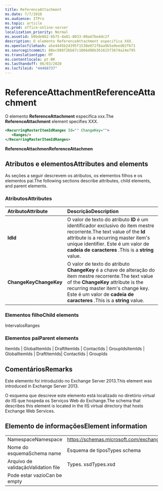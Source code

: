 ```yaml
---
title: ReferenceAttachment
ms.date: 7/7/2016
ms.audience: ITPro
ms.topic: article
ms.prod: office-online-server
localization_priority: Normal
ms.assetid: b9bde862-6b75-4a81-8033-00a47be4dc2f
description: O elemento ReferenceAttachment especifica XXX.
ms.openlocfilehash: a5e4445b24395f1530e072f8aa9b5a9eed02f671
ms.sourcegitcommit: 88ec988f2bb67c1866d06b361615f3674a24e795
ms.translationtype: MT
ms.contentlocale: pt-BR
ms.lasthandoff: 06/03/2020
ms.locfileid: "44468737"
---
```

# <a name="referenceattachment"></a><span data-ttu-id="eb432-103">ReferenceAttachment</span><span class="sxs-lookup"><span data-stu-id="eb432-103">ReferenceAttachment</span></span>

<span data-ttu-id="eb432-104">O elemento **ReferenceAttachment** especifica xxx.</span><span class="sxs-lookup"><span data-stu-id="eb432-104">The **ReferenceAttachment** element specifies XXX.</span></span> 
  
```XML
<RecurringMasterItemIdRanges Id="" ChangeKey="">
   <Ranges/>
</RecurringMasterItemIdRanges>
```

 <span data-ttu-id="eb432-105">**ReferenceAttachmen**</span><span class="sxs-lookup"><span data-stu-id="eb432-105">**ReferenceAttachmen**</span></span>
## <a name="attributes-and-elements"></a><span data-ttu-id="eb432-106">Atributos e elementos</span><span class="sxs-lookup"><span data-stu-id="eb432-106">Attributes and elements</span></span>

<span data-ttu-id="eb432-107">As seções a seguir descrevem os atributos, os elementos filhos e os elementos pai.</span><span class="sxs-lookup"><span data-stu-id="eb432-107">The following sections describe attributes, child elements, and parent elements.</span></span>
  
### <a name="attributes"></a><span data-ttu-id="eb432-108">Atributos</span><span class="sxs-lookup"><span data-stu-id="eb432-108">Attributes</span></span>

|<span data-ttu-id="eb432-109">**Atributo**</span><span class="sxs-lookup"><span data-stu-id="eb432-109">**Attribute**</span></span>|<span data-ttu-id="eb432-110">**Descrição**</span><span class="sxs-lookup"><span data-stu-id="eb432-110">**Description**</span></span>|
|:-----|:-----|
|<span data-ttu-id="eb432-111">**Id**</span><span class="sxs-lookup"><span data-stu-id="eb432-111">**Id**</span></span> <br/> |<span data-ttu-id="eb432-112">O valor de texto do atributo **ID** é um identificador exclusivo do item mestre recorrente.</span><span class="sxs-lookup"><span data-stu-id="eb432-112">The text value of the **Id** attribute is a recurring master item's unique identifier.</span></span> <span data-ttu-id="eb432-113">Este é um valor de **cadeia de caracteres** .</span><span class="sxs-lookup"><span data-stu-id="eb432-113">This is a **string** value.</span></span>  <br/> |
|<span data-ttu-id="eb432-114">**ChangeKey**</span><span class="sxs-lookup"><span data-stu-id="eb432-114">**ChangeKey**</span></span> <br/> |<span data-ttu-id="eb432-115">O valor de texto do atributo **ChangeKey** é a chave de alteração do item mestre recorrente.</span><span class="sxs-lookup"><span data-stu-id="eb432-115">The text value of the **ChangeKey** attribute is the recurring master item's change key.</span></span> <span data-ttu-id="eb432-116">Este é um valor de **cadeia de caracteres** .</span><span class="sxs-lookup"><span data-stu-id="eb432-116">This is a **string** value.</span></span>  <br/> |
   
### <a name="child-elements"></a><span data-ttu-id="eb432-117">Elementos filho</span><span class="sxs-lookup"><span data-stu-id="eb432-117">Child elements</span></span>

<span data-ttu-id="eb432-118">Intervalos</span><span class="sxs-lookup"><span data-stu-id="eb432-118">Ranges</span></span>
  
### <a name="parent-elements"></a><span data-ttu-id="eb432-119">Elementos pai</span><span class="sxs-lookup"><span data-stu-id="eb432-119">Parent elements</span></span>

<span data-ttu-id="eb432-120">ItemIds | GlobalItemIds | DraftItemIds | ContactIds | GroupIds</span><span class="sxs-lookup"><span data-stu-id="eb432-120">ItemIds | GlobalItemIds | DraftItemIds| ContactIds | GroupIds</span></span>
  
## <a name="remarks"></a><span data-ttu-id="eb432-121">Comentários</span><span class="sxs-lookup"><span data-stu-id="eb432-121">Remarks</span></span>

<span data-ttu-id="eb432-122">Este elemento foi introduzido no Exchange Server 2013.</span><span class="sxs-lookup"><span data-stu-id="eb432-122">This element was introduced in Exchange Server 2013.</span></span>
  
<span data-ttu-id="eb432-123">O esquema que descreve este elemento está localizado no diretório virtual do IIS que hospeda os Serviços Web do Exchange.</span><span class="sxs-lookup"><span data-stu-id="eb432-123">The schema that describes this element is located in the IIS virtual directory that hosts Exchange Web Services.</span></span>
  
## <a name="element-information"></a><span data-ttu-id="eb432-124">Elemento de informações</span><span class="sxs-lookup"><span data-stu-id="eb432-124">Element information</span></span>

|||
|:-----|:-----|
|<span data-ttu-id="eb432-125">Namespace</span><span class="sxs-lookup"><span data-stu-id="eb432-125">Namespace</span></span>  <br/> |https://schemas.microsoft.com/exchange/services/2006/types  <br/> |
|<span data-ttu-id="eb432-126">Nome do esquema</span><span class="sxs-lookup"><span data-stu-id="eb432-126">Schema name</span></span>  <br/> |<span data-ttu-id="eb432-127">Esquema de tipos</span><span class="sxs-lookup"><span data-stu-id="eb432-127">Types schema</span></span>  <br/> |
|<span data-ttu-id="eb432-128">Arquivo de validação</span><span class="sxs-lookup"><span data-stu-id="eb432-128">Validation file</span></span>  <br/> |<span data-ttu-id="eb432-129">Types. xsd</span><span class="sxs-lookup"><span data-stu-id="eb432-129">Types.xsd</span></span>  <br/> |
|<span data-ttu-id="eb432-130">Pode estar vazio</span><span class="sxs-lookup"><span data-stu-id="eb432-130">Can be empty</span></span>  <br/> ||
   

